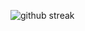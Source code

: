 ![github streak](https://github-readme-streak-stats.herokuapp.com/?user=fabianvanacoleyen&theme=dark&hide_border=true)

